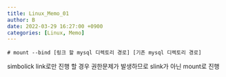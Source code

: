 ```yaml
---
title: Linux_Memo_01
author: B
date: 2022-03-29 16:27:00 +0900
categories: [Linux, Memo]
---
```


```
# mount --bind [링크 할 mysql 디렉토리 경로] [기존 mysql 디렉토리 경로]
```
simbolick link로만 진행 할 경우 권한문제가 발생하므로 slink가 아닌 mount로 진행